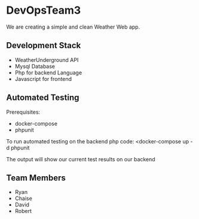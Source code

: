# DevOpsTeam3
We are creating a simple and clean Weather Web app.

Development Stack
-----------------
* WeatherUnderground API
* Mysql Database
* Php for backend Language
* Javascript for frontend


Automated Testing
-----------------
Prerequisites:
* docker-compose
* phpunit 

To run automated testing on the backend php code:
<docker-compose up -d
phpunit
>

The output will show our current test results on our backend

 Team Members
 ------------
 * Ryan
 * Chaise
 * David
 * Robert
